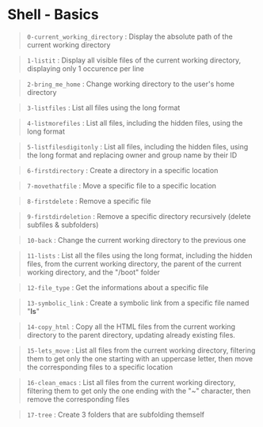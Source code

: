 # Shell - Basics
> `0-current_working_directory` : Display the absolute path of the current working directory

> `1-listit` : Display all visible files of the current working directory, displaying only 1 occurence per line

> `2-bring_me_home` : Change working directory to the user's home directory

> `3-listfiles` : List all files using the long format 

> `4-listmorefiles` : List all files, including the hidden files, using the long format

> `5-listfilesdigitonly` : List all files, including the hidden files, using the long format and replacing owner and group name by their ID

> `6-firstdirectory` : Create a directory in a specific location

> `7-movethatfile` : Move a specific file to a specific location

> `8-firstdelete` : Remove a specific file

> `9-firstdirdeletion` : Remove a specific directory recursively (delete subfiles & subfolders)

> `10-back` : Change the current working directory to the previous one

> `11-lists` : List all the files using the long format, including the hidden files, from the current working directory, the parent of the current working directory, and the "/boot" folder

> `12-file_type` : Get the informations about a specific file

> `13-symbolic_link` : Create a symbolic link from a specific file named "__ls__"

> `14-copy_html` : Copy all the HTML files from the current working directory to the parent directory, updating already existing files. 

> `15-lets_move` : List all files from the current working directory, filtering them to get only the one starting with an uppercase letter, then move the corresponding files to a specific location

> `16-clean_emacs` : List all files from the current working directory, filtering them to get only the one ending with the "~" character, then remove the corresponding files

> `17-tree` : Create 3 folders that are subfolding themself 
